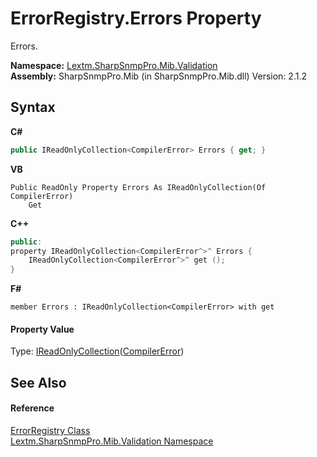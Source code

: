# ErrorRegistry.Errors Property 
 

Errors.

**Namespace:**&nbsp;<a href="N_Lextm_SharpSnmpPro_Mib_Validation">Lextm.SharpSnmpPro.Mib.Validation</a><br />**Assembly:**&nbsp;SharpSnmpPro.Mib (in SharpSnmpPro.Mib.dll) Version: 2.1.2

## Syntax

**C#**<br />
``` C#
public IReadOnlyCollection<CompilerError> Errors { get; }
```

**VB**<br />
``` VB
Public ReadOnly Property Errors As IReadOnlyCollection(Of CompilerError)
	Get
```

**C++**<br />
``` C++
public:
property IReadOnlyCollection<CompilerError^>^ Errors {
	IReadOnlyCollection<CompilerError^>^ get ();
}
```

**F#**<br />
``` F#
member Errors : IReadOnlyCollection<CompilerError> with get

```


#### Property Value
Type: <a href="https://docs.microsoft.com/dotnet/api/system.collections.generic.ireadonlycollection-1" target="_blank" rel="noopener noreferrer">IReadOnlyCollection</a>(<a href="T_Lextm_SharpSnmpPro_Mib_Validation_CompilerError">CompilerError</a>)

## See Also


#### Reference
<a href="T_Lextm_SharpSnmpPro_Mib_Validation_ErrorRegistry">ErrorRegistry Class</a><br /><a href="N_Lextm_SharpSnmpPro_Mib_Validation">Lextm.SharpSnmpPro.Mib.Validation Namespace</a><br />
